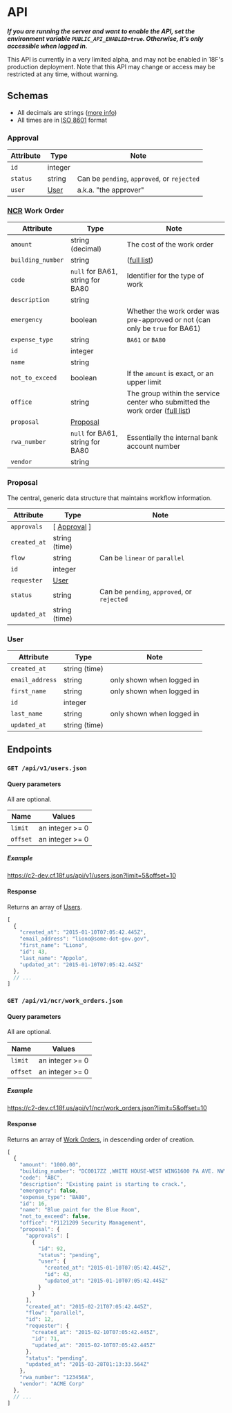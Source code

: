 # API

***If you are running the server and want to enable the API, set the environment variable `PUBLIC_API_ENABLED=true`. Otherwise, it's only accessible when logged in.***

This API is currently in a very limited alpha, and may not be enabled in 18F's production deployment. Note that this API may change or access may be restricted at any time, without warning.

## Schemas

* All decimals are strings ([more info](https://github.com/rails-api/active_model_serializers/issues/202))
* All times are in [ISO 8601](https://en.wikipedia.org/wiki/ISO_8601) format

### Approval

Attribute | Type | Note
--- | --- | ---
`id` | integer |
`status` | string | Can be `pending`, `approved`, or `rejected`
`user` | [User](#user) | a.k.a. "the approver"

### [NCR](overview.md#national-capitol-region-ncr-service-centers) Work Order

Attribute | Type | Note
--- | --- | ---
`amount` | string (decimal) | The cost of the work order
`building_number` | string | ([full list](../config/data/ncr.yaml))
`code` | `null` for BA61, string for BA80 | Identifier for the type of work
`description` | string |
`emergency` | boolean | Whether the work order was pre-approved or not (can only be `true` for BA61)
`expense_type` | string | `BA61` or `BA80`
`id` | integer |
`name` | string |
`not_to_exceed` | boolean | If the `amount` is exact, or an upper limit
`office` | string | The group within the service center who submitted the work order ([full list](../config/data/ncr.yaml))
`proposal` | [Proposal](#proposal) |
`rwa_number` | `null` for BA61, string for BA80 | Essentially the internal bank account number
`vendor` | string |

### Proposal

The central, generic data structure that maintains workflow information.

Attribute | Type | Note
--- | --- | ---
`approvals` | [ [Approval](#approval) ] |
`created_at` | string (time) |
`flow` | string | Can be `linear` or `parallel`
`id` | integer |
`requester` | [User](#user) |
`status` | string | Can be `pending`, `approved`, or `rejected`
`updated_at` | string (time) |

### User

Attribute | Type | Note
--- | --- | ---
`created_at` | string (time) |
`email_address` | string | only shown when logged in
`first_name` | string | only shown when logged in
`id` | integer |
`last_name` | string | only shown when logged in
`updated_at` | string (time) |

## Endpoints

### `GET /api/v1/users.json`

#### Query parameters

All are optional.

Name | Values
--- | ---
`limit` | an integer >= 0
`offset` | an integer >= 0

##### Example

https://c2-dev.cf.18f.us/api/v1/users.json?limit=5&offset=10

#### Response

Returns an array of [Users](#user).

```javascript
[
  {
    "created_at": "2015-01-10T07:05:42.445Z",
    "email_address": "liono@some-dot-gov.gov",
    "first_name": "Liono",
    "id": 43,
    "last_name": "Appolo",
    "updated_at": "2015-01-10T07:05:42.445Z"
  },
  // ...
]
```

### `GET /api/v1/ncr/work_orders.json`

#### Query parameters

All are optional.

Name | Values
--- | ---
`limit` | an integer >= 0
`offset` | an integer >= 0

##### Example

https://c2-dev.cf.18f.us/api/v1/ncr/work_orders.json?limit=5&offset=10

#### Response

Returns an array of [Work Orders](#ncr-work-order), in descending order of creation.

```javascript
[
  {
    "amount": "1000.00",
    "building_number": "DC0017ZZ ,WHITE HOUSE-WEST WING1600 PA AVE. NW",
    "code": "ABC",
    "description": "Existing paint is starting to crack.",
    "emergency": false,
    "expense_type": "BA80",
    "id": 16,
    "name": "Blue paint for the Blue Room",
    "not_to_exceed": false,
    "office": "P1121209 Security Management",
    "proposal": {
      "approvals": [
        {
          "id": 92,
          "status": "pending",
          "user": {
            "created_at": "2015-01-10T07:05:42.445Z",
            "id": 43,
            "updated_at": "2015-01-10T07:05:42.445Z"
          }
        }
      ],
      "created_at": "2015-02-21T07:05:42.445Z",
      "flow": "parallel",
      "id": 12,
      "requester": {
        "created_at": "2015-02-10T07:05:42.445Z",
        "id": 71,
        "updated_at": "2015-02-10T07:05:42.445Z"
      },
      "status": "pending",
      "updated_at": "2015-03-28T01:13:33.564Z"
    },
    "rwa_number": "123456A",
    "vendor": "ACME Corp"
  },
  // ...
]
```
